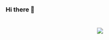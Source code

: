 ### Hi there 👋

<h1 align="center">
  <a href="https://git.io/typing-svg">
    <img src="https://readme-typing-svg.herokuapp.com/?
    font=Righteouus&size=35&center=true&vCenter=true&width=500&height=70&duration=4000&lines=Hi+There!+👋;+I'm+Magdalena+Huget!;" />
  </a>
</h1>

<!--
**magdalenahuget/magdalenahuget** is a ✨ _special_ ✨ repository because its `README.md` (this file) appears on your GitHub profile.

Here are some ideas to get you started:

- 🔭 I’m currently working on ...
- 🌱 I’m currently learning ...
- 👯 I’m looking to collaborate on ...
- 🤔 I’m looking for help with ...
- 💬 Ask me about ...
- 📫 How to reach me: ...
- 😄 Pronouns: ...
- ⚡ Fun fact: ...
-->
